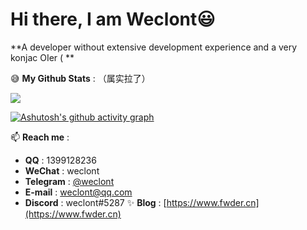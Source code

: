 # Hi there, I am Weclont😃 

**A developer without extensive development experience and a very konjac OIer ( **

😅 **My Github Stats** :  （属实拉了）
 
<a href="https://github.com/anuraghazra/github-readme-stats">
<img src="https://github-readme-stats.vercel.app/api?username=weclont&show_icons=true&theme=graywhite" />
</a>

 [![Ashutosh's github activity graph](https://activity-graph.herokuapp.com/graph?username=weclont&theme=minimal)](https://github.com/ashutosh00710/github-readme-activity-graph)

📫 **Reach me** :
  - **QQ** : 1399128236
  - **WeChat** : weclont
  - **Telegram** : [@weclont](https://t.me/weclont)
  - **E-mail** : weclont@qq.com
  - **Discord** : weclont#5287
✨ **Blog** : [https://www.fwder.cn](https://www.fwder.cn)

<img src="https://api.xecades.xyz/api?&qq=1399128236&luogu=weclont&&img=1&quote=%E6%AD%A4%E7%94%9F%E6%97%A0%E6%82%94%E5%85%A5%E4%B8%9C%E6%96%B9%EF%BC%8C%E6%9D%A5%E4%B8%96%E6%84%BF%E7%94%9F%E5%B9%BB%E6%83%B3%E4%B9%A1" alt>

 <img src="https://api.fwder.cn/pic" alt>


